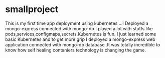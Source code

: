 # smallproject
 This is my first time app deployment using kubernetes ...I Deployed a mongo-express connected with mongo-db.I played a lot with stuffs like pods,services,configmaps,secrets.Kubernetes is fun.
I just learned some basic Kubernetes and to get more grip I deployed a mongo-express web application connected with mongo-db database .It was totally incredible to know how self healing contaniers
technology is changing the game.
